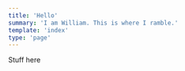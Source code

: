 ```yaml
---
title: 'Hello'
summary: 'I am William. This is where I ramble.'
template: 'index'
type: 'page'
---
```


Stuff here